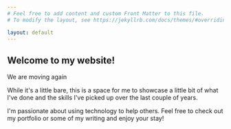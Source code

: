 ```yaml
---
# Feel free to add content and custom Front Matter to this file.
# To modify the layout, see https://jekyllrb.com/docs/themes/#overriding-theme-defaults

layout: default
---
```

## Welcome to my website!

We are moving again

While it's a little bare, this is a space for me to showcase a little bit of what I've done and the skills I've picked up over the last couple of years.

I'm passionate about using technology to help others. Feel free to check out my portfolio or some of my writing and enjoy your stay!